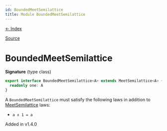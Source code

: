 ```yaml
---
id: BoundedMeetSemilattice
title: Module BoundedMeetSemilattice
---
```


[← Index](.)

[Source](https://github.com/gcanti/fp-ts/blob/master/src/BoundedMeetSemilattice.ts)

# BoundedMeetSemilattice

**Signature** (type class)

```ts
export interface BoundedMeetSemilattice<A> extends MeetSemilattice<A> {
  readonly one: A
}
```

A `BoundedMeetSemilattice` must satisfy the following laws in addition to [MeetSemilattice](./MeetSemilattice.md) laws:

- `a ∧ 1 = a`

Added in v1.4.0
